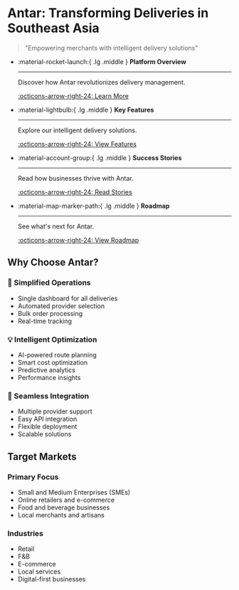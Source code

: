 # Antar: Transforming Deliveries in Southeast Asia

> "Empowering merchants with intelligent delivery solutions"

<div class="grid cards" markdown>

-   :material-rocket-launch:{ .lg .middle } __Platform Overview__

    ---

    Discover how Antar revolutionizes delivery management.

    [:octicons-arrow-right-24: Learn More](overview.md)

-   :material-lightbulb:{ .lg .middle } __Key Features__

    ---

    Explore our intelligent delivery solutions.

    [:octicons-arrow-right-24: View Features](features.md)

-   :material-account-group:{ .lg .middle } __Success Stories__

    ---

    Read how businesses thrive with Antar.

    [:octicons-arrow-right-24: Read Stories](stories.md)

-   :material-map-marker-path:{ .lg .middle } __Roadmap__

    ---

    See what's next for Antar.

    [:octicons-arrow-right-24: View Roadmap](roadmap/index.md)

</div>

## Why Choose Antar?

### 🎯 Simplified Operations
- Single dashboard for all deliveries
- Automated provider selection
- Bulk order processing
- Real-time tracking

### 💡 Intelligent Optimization
- AI-powered route planning
- Smart cost optimization
- Predictive analytics
- Performance insights

### 🤝 Seamless Integration
- Multiple provider support
- Easy API integration
- Flexible deployment
- Scalable solutions

## Target Markets

### Primary Focus
- Small and Medium Enterprises (SMEs)
- Online retailers and e-commerce
- Food and beverage businesses
- Local merchants and artisans

### Industries
- Retail
- F&B
- E-commerce
- Local services
- Digital-first businesses
